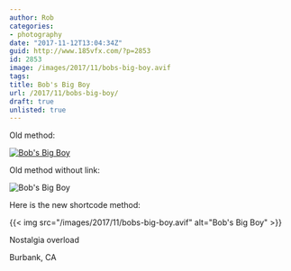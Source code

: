 ```yaml
---
author: Rob
categories:
- photography
date: "2017-11-12T13:04:34Z"
guid: http://www.185vfx.com/?p=2853
id: 2853
image: /images/2017/11/bobs-big-boy.avif
tags:
title: Bob's Big Boy
url: /2017/11/bobs-big-boy/
draft: true
unlisted: true
---
```


Old method: 

[![Bob's Big Boy](/images/2017/11/bobs-big-boy.avif)](/images/2017/11/bobs-big-boy.avif)

Old method without link:

![Bob's Big Boy](/images/2017/11/bobs-big-boy.avif "Bob's Big Boy")

Here is the new shortcode method:

{{< img src="/images/2017/11/bobs-big-boy.avif" alt="Bob's Big Boy" >}}

Nostalgia overload

Burbank, CA